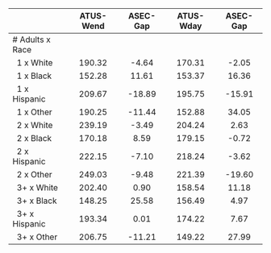 
|                      |    ATUS-Wend |     ASEC-Gap |    ATUS-Wday |     ASEC-Gap |
| -------------------- | :----------: | :----------: | :----------: | :----------: |
| # Adults x Race      |              |              |              |              |
| &nbsp;&nbsp;1 x White |       190.32 |        -4.64 |       170.31 |        -2.05 |
| &nbsp;&nbsp;1 x Black |       152.28 |        11.61 |       153.37 |        16.36 |
| &nbsp;&nbsp;1 x Hispanic |       209.67 |       -18.89 |       195.75 |       -15.91 |
| &nbsp;&nbsp;1 x Other |       190.25 |       -11.44 |       152.88 |        34.05 |
| &nbsp;&nbsp;2 x White |       239.19 |        -3.49 |       204.24 |         2.63 |
| &nbsp;&nbsp;2 x Black |       170.18 |         8.59 |       179.15 |        -0.72 |
| &nbsp;&nbsp;2 x Hispanic |       222.15 |        -7.10 |       218.24 |        -3.62 |
| &nbsp;&nbsp;2 x Other |       249.03 |        -9.48 |       221.39 |       -19.60 |
| &nbsp;&nbsp;3+ x White |       202.40 |         0.90 |       158.54 |        11.18 |
| &nbsp;&nbsp;3+ x Black |       148.25 |        25.58 |       156.49 |         4.97 |
| &nbsp;&nbsp;3+ x Hispanic |       193.34 |         0.01 |       174.22 |         7.67 |
| &nbsp;&nbsp;3+ x Other |       206.75 |       -11.21 |       149.22 |        27.99 |

